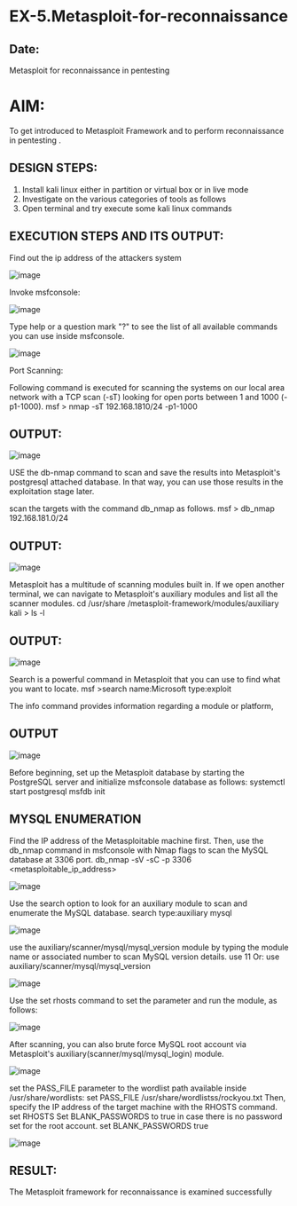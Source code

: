 # EX-5.Metasploit-for-reconnaissance
## Date:
Metasploit for reconnaissance in pentesting

# AIM:

To get introduced to Metasploit Framework and to  perform reconnaissance  in pentesting .

## DESIGN STEPS:

1) Install kali linux either in partition or virtual box or in live mode
2) Investigate on the various categories of tools as follows
3) Open terminal and try execute some kali linux commands

## EXECUTION STEPS AND ITS OUTPUT:

Find out the ip address of the attackers system

![image](https://github.com/Darkwebnew/Metasploit-for-reconnaissance/assets/143114486/892396e2-54aa-422a-98c1-99074ab301c8)


Invoke msfconsole:

![image](https://github.com/Darkwebnew/Metasploit-for-reconnaissance/assets/143114486/ae3f59e3-9953-4a72-ad50-89229e92de07)


Type help or a question mark "?" to see the list of all available commands you can use inside msfconsole.

![image](https://github.com/Darkwebnew/Metasploit-for-reconnaissance/assets/143114486/db1a0bdd-bbe1-435c-8313-9217ec87f781)


Port Scanning:

Following command is executed for scanning the systems on our local area network with a TCP scan (-sT) looking for open ports between 1 and 1000 (-p1-1000). msf > nmap -sT 192.168.1810/24 -p1-1000

## OUTPUT:

![image](https://github.com/Darkwebnew/Metasploit-for-reconnaissance/assets/143114486/1d215848-9a2c-40ba-ae28-36dfe7d8cc50)


USE the db-nmap command to scan and save the results into Metasploit's postgresql attached database. In that way, you can use those results in the exploitation stage later.

scan the targets with the command db_nmap as follows. msf > db_nmap 192.168.181.0/24


## OUTPUT:

![image](https://github.com/Darkwebnew/Metasploit-for-reconnaissance/assets/143114486/34a5d5e4-287c-41e4-8eee-68c8cce8828b)


Metasploit has a multitude of scanning modules built in. If we open another terminal, we can navigate to Metasploit's auxiliary modules and list all the scanner modules. cd /usr/share /metasploit-framework/modules/auxiliary kali > ls -l

## OUTPUT:

![image](https://github.com/Darkwebnew/Metasploit-for-reconnaissance/assets/143114486/d2b49d50-dbb7-4339-a963-017f80a8d30f)


Search is a powerful command in Metasploit that you can use to find what you want to locate. msf >search name:Microsoft type:exploit

The info command provides information regarding a module or platform,

## OUTPUT

![image](https://github.com/Darkwebnew/Metasploit-for-reconnaissance/assets/143114486/5cf833ec-58f8-4877-b512-39c68b71fa2c)


Before beginning, set up the Metasploit database by starting the PostgreSQL server and initialize msfconsole database as follows: systemctl start postgresql msfdb init

## MYSQL ENUMERATION

Find the IP address of the Metasploitable machine first. Then, use the db_nmap command in msfconsole with Nmap flags to scan the MySQL database at 3306 port. db_nmap -sV -sC -p 3306 <metasploitable_ip_address>

![image](https://github.com/Darkwebnew/Metasploit-for-reconnaissance/assets/143114486/375031c3-0897-4056-8033-d9d82f6a0545)


Use the search option to look for an auxiliary module to scan and enumerate the MySQL database. search type:auxiliary mysql

![image](https://github.com/Darkwebnew/Metasploit-for-reconnaissance/assets/143114486/df5536aa-ec48-441d-9bbc-9b6bee919e36)


use the auxiliary/scanner/mysql/mysql_version module by typing the module name or associated number to scan MySQL version details. use 11 Or: use auxiliary/scanner/mysql/mysql_version

![image](https://github.com/Darkwebnew/Metasploit-for-reconnaissance/assets/143114486/d3b2c581-a224-421f-8bc1-d2bb4262d3ae)


Use the set rhosts command to set the parameter and run the module, as follows:

![image](https://github.com/Darkwebnew/Metasploit-for-reconnaissance/assets/143114486/60f381e4-c1e4-4029-8632-f80aabc22367)


After scanning, you can also brute force MySQL root account via Metasploit's auxiliary(scanner/mysql/mysql_login) module.

![image](https://github.com/Darkwebnew/Metasploit-for-reconnaissance/assets/143114486/d9c01906-64f8-4505-870e-c541e614bff2)


set the PASS_FILE parameter to the wordlist path available inside /usr/share/wordlists: set PASS_FILE /usr/share/wordlistss/rockyou.txt Then, specify the IP address of the target machine with the RHOSTS command. set RHOSTS Set BLANK_PASSWORDS to true in case there is no password set for the root account. set BLANK_PASSWORDS true

![image](https://github.com/Darkwebnew/Metasploit-for-reconnaissance/assets/143114486/7c4bc53c-c226-4872-ba71-03772dc4cf9d)

## RESULT:

The Metasploit framework for reconnaissance is  examined successfully
